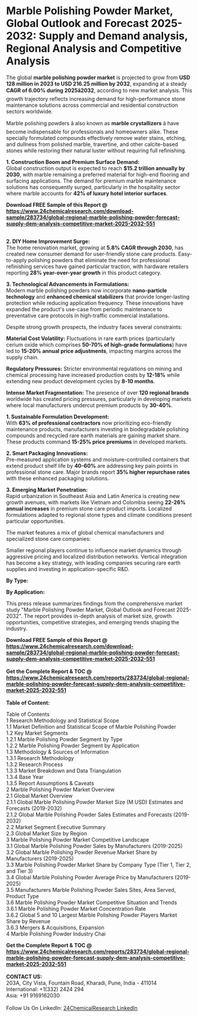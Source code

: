 <h1>Marble Polishing Powder Market, Global Outlook and Forecast 2025-2032: Supply and Demand analysis, Regional Analysis and Competitive Analysis</h1><p>The global <strong>marble polishing powder market</strong> is projected to grow from <strong>USD 128 million in 2023 to USD 216.25 million by 2032</strong>, expanding at a steady <strong>CAGR of 6.00% during 2025â2032</strong>, according to new market analysis. This growth trajectory reflects increasing demand for high-performance stone maintenance solutions across commercial and residential construction sectors worldwide.</p><p>Marble polishing powders â also known as <strong>marble crystallizers</strong> â have become indispensable for professionals and homeowners alike. These specially formulated compounds effectively remove water stains, etching, and dullness from polished marble, travertine, and other calcite-based stones while restoring their natural luster without requiring full refinishing.</p><p><strong>1. Construction Boom and Premium Surface Demand:</strong><br>
Global construction output is expected to reach <strong>$15.2 trillion annually by 2030</strong>, with marble remaining a preferred material for high-end flooring and surfacing applications. The demand for premium marble maintenance solutions has consequently surged, particularly in the hospitality sector where marble accounts for <strong>42% of luxury hotel interior surfaces</strong>.</p><div><b>Download FREE Sample of this Report @ 
            <a href="https://www.24chemicalresearch.com/download-sample/283734/global-regional-marble-polishing-powder-forecast-supply-dem-analysis-competitive-market-2025-2032-551">
            https://www.24chemicalresearch.com/download-sample/283734/global-regional-marble-polishing-powder-forecast-supply-dem-analysis-competitive-market-2025-2032-551</a></b></div><br><p><strong>2. DIY Home Improvement Surge:</strong><br>
The home renovation market, growing at <strong>5.8% CAGR through 2030</strong>, has created new consumer demand for user-friendly stone care products. Easy-to-apply polishing powders that eliminate the need for professional refinishing services have gained particular traction, with hardware retailers reporting <strong>28% year-over-year growth</strong> in this product category.</p><p><strong>3. Technological Advancements in Formulations:</strong><br>
Modern marble polishing powders now incorporate <strong>nano-particle technology</strong> and <strong>enhanced chemical stabilizers</strong> that provide longer-lasting protection while reducing application frequency. These innovations have expanded the product's use-case from periodic maintenance to preventative care protocols in high-traffic commercial installations.</p><p>Despite strong growth prospects, the industry faces several constraints:</p><p><strong>Material Cost Volatility:</strong> Fluctuations in rare earth prices (particularly cerium oxide which comprises <strong>50-70% of high-grade formulations</strong>) have led to <strong>15-20% annual price adjustments</strong>, impacting margins across the supply chain.</p><p><strong>Regulatory Pressures:</strong> Stricter environmental regulations on mining and chemical processing have increased production costs by <strong>12-18%</strong> while extending new product development cycles by <strong>8-10 months</strong>.</p><p><strong>Intense Market Fragmentation:</strong> The presence of over <strong>120 regional brands</strong> worldwide has created pricing pressures, particularly in developing markets where local manufacturers undercut premium products by <strong>30-40%</strong>.</p><p><strong>1. Sustainable Formulation Development:</strong><br>
With <strong>63% of professional contractors</strong> now prioritizing eco-friendly maintenance products, manufacturers investing in biodegradable polishing compounds and recycled rare earth materials are gaining market share. These products command <strong>15-25% price premiums</strong> in developed markets.</p><p><strong>2. Smart Packaging Innovations:</strong><br>
Pre-measured application systems and moisture-controlled containers that extend product shelf life by <strong>40-60%</strong> are addressing key pain points in professional stone care. Major brands report <strong>35% higher repurchase rates</strong> with these enhanced packaging solutions.</p><p><strong>3. Emerging Market Penetration:</strong><br>
Rapid urbanization in Southeast Asia and Latin America is creating new growth avenues, with markets like Vietnam and Colombia seeing <strong>22-26% annual increases</strong> in premium stone care product imports. Localized formulations adapted to regional stone types and climate conditions present particular opportunities.</p><p>The market features a mix of global chemical manufacturers and specialized stone care companies:</p><p>Smaller regional players continue to influence market dynamics through aggressive pricing and localized distribution networks. Vertical integration has become a key strategy, with leading companies securing rare earth supplies and investing in application-specific R&amp;D.</p><p><strong>By Type:</strong></p><p><strong>By Application:</strong></p><p>This press release summarizes findings from the comprehensive market study "Marble Polishing Powder Market, Global Outlook and Forecast 2025-2032". The report provides in-depth analysis of market size, growth opportunities, competitive strategies, and emerging trends shaping the industry.</p><div><b>Download FREE Sample of this Report @ 
            <a href="https://www.24chemicalresearch.com/download-sample/283734/global-regional-marble-polishing-powder-forecast-supply-dem-analysis-competitive-market-2025-2032-551">
            https://www.24chemicalresearch.com/download-sample/283734/global-regional-marble-polishing-powder-forecast-supply-dem-analysis-competitive-market-2025-2032-551</a></b></div><br><div><b>Get the Complete Report & TOC @ 
            <a href="https://www.24chemicalresearch.com/reports/283734/global-regional-marble-polishing-powder-forecast-supply-dem-analysis-competitive-market-2025-2032-551">
            https://www.24chemicalresearch.com/reports/283734/global-regional-marble-polishing-powder-forecast-supply-dem-analysis-competitive-market-2025-2032-551</a></b></div><br>
            <b>Table of Content:</b><p>Table of Contents<br />
1 Research Methodology and Statistical Scope<br />
1.1 Market Definition and Statistical Scope of Marble Polishing Powder<br />
1.2 Key Market Segments<br />
1.2.1 Marble Polishing Powder Segment by Type<br />
1.2.2 Marble Polishing Powder Segment by Application<br />
1.3 Methodology & Sources of Information<br />
1.3.1 Research Methodology<br />
1.3.2 Research Process<br />
1.3.3 Market Breakdown and Data Triangulation<br />
1.3.4 Base Year<br />
1.3.5 Report Assumptions & Caveats<br />
2 Marble Polishing Powder Market Overview<br />
2.1 Global Market Overview<br />
2.1.1 Global Marble Polishing Powder Market Size (M USD) Estimates and Forecasts (2019-2032)<br />
2.1.2 Global Marble Polishing Powder Sales Estimates and Forecasts (2019-2032)<br />
2.2 Market Segment Executive Summary<br />
2.3 Global Market Size by Region<br />
3 Marble Polishing Powder Market Competitive Landscape<br />
3.1 Global Marble Polishing Powder Sales by Manufacturers (2019-2025)<br />
3.2 Global Marble Polishing Powder Revenue Market Share by Manufacturers (2019-2025)<br />
3.3 Marble Polishing Powder Market Share by Company Type (Tier 1, Tier 2, and Tier 3)<br />
3.4 Global Marble Polishing Powder Average Price by Manufacturers (2019-2025)<br />
3.5 Manufacturers Marble Polishing Powder Sales Sites, Area Served, Product Type<br />
3.6 Marble Polishing Powder Market Competitive Situation and Trends<br />
3.6.1 Marble Polishing Powder Market Concentration Rate<br />
3.6.2 Global 5 and 10 Largest Marble Polishing Powder Players Market Share by Revenue<br />
3.6.3 Mergers & Acquisitions, Expansion<br />
4 Marble Polishing Powder Industry Chai</p><div><b>Get the Complete Report & TOC @ 
            <a href="https://www.24chemicalresearch.com/reports/283734/global-regional-marble-polishing-powder-forecast-supply-dem-analysis-competitive-market-2025-2032-551">
            https://www.24chemicalresearch.com/reports/283734/global-regional-marble-polishing-powder-forecast-supply-dem-analysis-competitive-market-2025-2032-551</a></b></div><br><b>CONTACT US:</b><br>
            203A, City Vista, Fountain Road, Kharadi, Pune, India - 411014<br>
            International: +1(332) 2424 294<br>
            Asia: +91 9169162030 <br><br>
            Follow Us On LinkedIn: <a href="https://www.linkedin.com/company/24chemicalresearch/">24ChemicalResearch LinkedIn</a>
